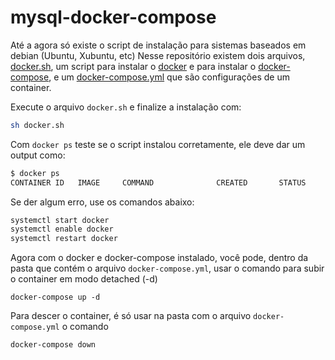 # mysql-docker-compose

Até a agora só existe o script de instalação para sistemas baseados em debian (Ubuntu, Xubuntu, etc)
Nesse repositório existem dois arquivos, [docker.sh](docker.sh), um script para instalar o [docker](https://pt.wikipedia.org/wiki/Docker_(software)) e para instalar o [docker-compose](https://docs.docker.com/compose/), e um [docker-compose.yml](docker-compose.yml) que são configurações de um container.

Execute o arquivo `docker.sh` e finalize a instalação com:
```sh
sh docker.sh
```
Com `docker ps` teste se o script instalou corretamente, ele deve dar um output como:
```sh
$ docker ps  
CONTAINER ID   IMAGE     COMMAND              CREATED       STATUS       PORTS 
```
Se der algum erro, use os comandos abaixo:
```sh
systemctl start docker
systemctl enable docker
systemctl restart docker
```

Agora com o docker e docker-compose instalado, você pode, dentro da pasta que contém o arquivo `docker-compose.yml`, usar o comando para subir o container em modo detached (-d)

```
docker-compose up -d
``` 

Para descer o container, é só usar na pasta com o arquivo `docker-compose.yml` o comando 
```
docker-compose down
```
